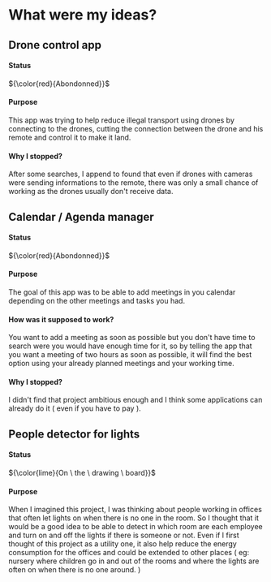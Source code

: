 <!-- Drone Control App -->

<!-- 
<h1 style="text-align:center"> Drone Control App </h1>

<h2>What am I trying to do ?</h2>

Nowadays, we see more and more drones used for bad things (theft, smuggling, etc.), that make things difficult for the police and event the army have problems with illegal drones crossing country borders, so if we could at least reduce it as much as possible, why wouldn't we try ?

<h2>Why do I want to solve it ?</h2>

In a few years, drone's deliveries will probably become more and more important, we need to find a solution to reduce illegal drone transports. In my opinion, that is one of the most important problem we will have to solve for the next few years

<h2>How do I want to proceed ?</h2>

To start with that, here is some basic informations.<br>

<ul>
    <li> A drone is able to automatically connect to every public WiFi network,</li> 
    <li> Using the WiFi, it is possible to connect to a drone</li>
</ul>

So if you create a program which can connect to an existing WiFi network and connect to the drone you can take control of a drone with low and possibly medium security level.<br>

But, I am interested in trying to find a solution to connect to a drone with a high security level, and even cut the communication between the drone and its pilot. -->

# What were my ideas?

## Drone control app

#### Status

${\color{red}{Abondonned}}$

#### Purpose

<p>This app was trying to help reduce illegal transport using drones by connecting to the drones, cutting the connection between the drone and his remote and control it to make it land.</p>

#### Why I stopped?

<p>After some searches, I append to found that even if drones with cameras were sending informations to the remote, there was only a small chance of working as the drones usually don't receive data.</p>

## Calendar / Agenda manager

#### Status

${\color{red}{Abondonned}}$

#### Purpose

<p>The goal of this app was to be able to add meetings in you calendar depending on the other meetings and tasks you had.</p>

#### How was it supposed to work?

<p>You want to add a meeting as soon as possible but you don't have time to search were you would have enough time for it, so by telling the app that you want a meeting of two hours as soon as possible, it will find the best option using your already planned meetings and your working time.</p>

#### Why I stopped?

<p>I didn't find that project ambitious enough and I think some applications can already do it ( even if you have to pay ).</p>

## People detector for lights

#### Status

${\color{lime}{On \ the \ drawing \ board}}$

#### Purpose

<p>When I imagined this project, I was thinking about people working in offices that often let lights on when there is no one in the room. So I thought that it would be a good idea to be able to detect in which room are each employee and turn on and off the lights if there is someone or not. Even if I first thought of this project as a utility one, it also help reduce the energy consumption for the offices and could be extended to other places ( eg: nursery where children go in and out of the rooms and where the lights are often on when there is no one around. )</p>